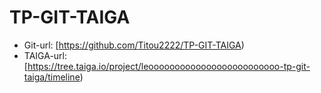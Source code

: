 # TP-GIT-TAIGA

  * Git-url: [https://github.com/Titou2222/TP-GIT-TAIGA)
  * TAIGA-url: [https://tree.taiga.io/project/leooooooooooooooooooooooooo-tp-git-taiga/timeline)

